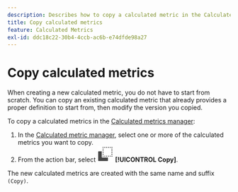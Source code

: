 ```yaml
---
description: Describes how to copy a calculated metric in the Calculated metrics manager
title: Copy calculated metrics
feature: Calculated Metrics
exl-id: ddc18c22-30b4-4ccb-ac6b-e74dfde98a27
---
```


# Copy calculated metrics

When creating a new calculated metric, you do not have to start from scratch. You can copy an existing calculated metric that already provides a proper definition to start from, then modify the version you copied.

To copy a calculated metrics in the [Calculated metrics manager](cm-manager.md):

1. In the [Calculated metric manager](cm-manager.md), select one or more of the calculated metrics you want to copy.
1. From the action bar, select ![Copy](/help/assets/icons/Copy.svg) **[!UICONTROL Copy]**.

The new calculated metrics are created with the same name and suffix `(Copy)`.

